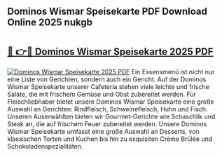 ## Dominos Wismar Speisekarte PDF Download Online 2025 nukgb

# <h2><a href="http://gcd27v.nevu.top/?p=Dominos+Wismar+Speisekarte">🔗 👉🔴 Dominos Wismar Speisekarte 2025 PDF</a></h2>

[![Dominos Wismar Speisekarte 2025 PDF](https://i.imgur.com/dBaPXMq.png)](http://gcd27v.nevu.top/?p=Dominos+Wismar+Speisekarte)
Ein Essensmenü ist nicht nur eine Liste von Gerichten, sondern auch ein Gericht. Auf der Dominos Wismar Speisekarte unserer Cafeteria stehen viele leichte und frische Salate, die mit frischem Gemüse und Obst zubereitet werden. Für Fleischliebhaber bietet unsere Dominos Wismar Speisekarte eine große Auswahl an Gerichten: Rindfleisch, Schweinefleisch, Huhn und Fisch. Unseren Auserwählten bieten wir Gourmet-Gerichte wie Schaschlik und Steak an, die auf frischem Feuer zubereitet werden. Unsere Dominos Wismar Speisekarte umfasst eine große Auswahl an Desserts, von klassischen Torten und Kuchen bis hin zu exquisiten Crème Brûlée und Schokoladenspezialitäten.

